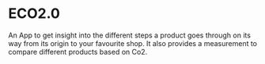 # ECO2.0
An App to get insight into the different steps a product goes through on its way from its origin to your favourite shop. It also provides a measurement to compare different products based on Co2.
